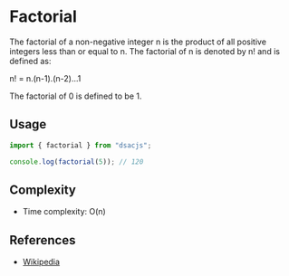 # Factorial

The factorial of a non-negative integer n is the product of all positive integers less than or equal to n. The factorial of n is denoted by n! and is defined as:

n! = n.(n-1).(n-2)...1

The factorial of 0 is defined to be 1.

## Usage

```js
import { factorial } from "dsacjs";

console.log(factorial(5)); // 120
```

## Complexity

- Time complexity: O(n)

## References

- [Wikipedia](https://en.wikipedia.org/wiki/Factorial)
